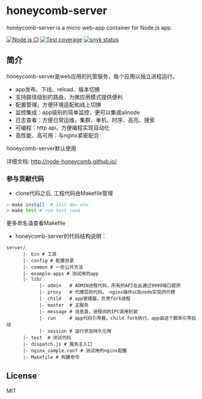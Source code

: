 # honeycomb-server

honeycomb-server is a micro web-app container for Node.js app.

[![Node.js CI](https://github.com/node-honeycomb/honeycomb-server/actions/workflows/node.js.yml/badge.svg)](https://github.com/node-honeycomb/honeycomb-server/actions/workflows/node.js.yml)
[![Test coverage](https://img.shields.io/codecov/c/github/node-honeycomb/honeycomb-server.svg?style=flat-square)](https://codecov.io/gh/node-honeycomb/honeycomb-server)
[![snyk status](https://snyk.io/test/github/node-honeycomb/honeycomb-server/badge.svg?style=flat-square)](https://snyk.io/test/github/node-honeycomb/honeycomb-server)


## 简介

honeycomb-server是web应用的托管服务，每个应用以独立进程运行。

* app发布、下线、reload、版本切换
* 支持路径级别的路由，为微应用模式提供便利
* 配置管理，方便环境适配和线上切换
* 监控集成：app级别的简单监控，更可以集成alinode
* 日志查看：方便日常运维，集群、单机、时序、高亮、搜索
* 可编程：http api，方便编程实现自动化
* 高性能、高可用：与nginx紧密配合

honeycomb-server默认使用

详细文档: http://node-honeycomb.github.io/

### 参与贡献代码

* clone代码之后, 工程代码由Makefile管理

```sh
> make install  # init dev env
> make test # run test case
```

更多命名请查看Makefile

* honeycomb-server的代码结构说明：

```
server/
      |- bin # 工具
      |- config # 配置目录
      |- common # 一些公共方法
      |- example-apps # 测试用的app
      |- lib/
            |- admin   # ADMIN进程代码，所有的API在此通过9999端口提供
            |- proxy   # 代理层的代码， nginx操作以及node实现的代理
            |- child   # app管理器，负责fork进程
            |- master  # 主服务
            |- message # 消息类，进程间的IPC调用封装
            |- run     # app代码引导器，child fork执行，app由这个脚本引导启动
            |- session # 运行状态持久化用
      |- test  # 测试代码
      |- dispatch.js # 服务主入口
      |- nginx_sample.conf # 测试用的nginx配置 
      |- Makefile # 构建命令
```



## License

MIT
